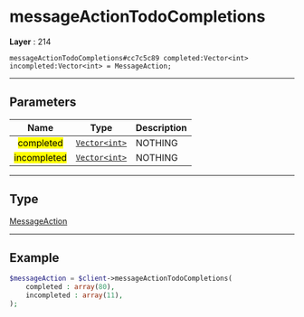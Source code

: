 # messageActionTodoCompletions

**Layer** : 214

```tl
messageActionTodoCompletions#cc7c5c89 completed:Vector<int> incompleted:Vector<int> = MessageAction;
```

---

## Parameters

| Name | Type | Description |
| :---: | :---: | :--- |
| <mark>completed</mark> | [`Vector<int>`](type/int) | NOTHING |
| <mark>incompleted</mark> | [`Vector<int>`](type/int) | NOTHING |

---

## Type

[MessageAction](type/MessageAction)

---

## Example

```php
$messageAction = $client->messageActionTodoCompletions(
	completed : array(80),
	incompleted : array(11),
);
```